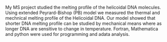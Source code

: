 My  MS project studied the melting profile of the helicoidal DNA molecules. Using extended Peyrard-Bishop (PB) model we measured the thermal and mechnical melting profile of the Helicoidal DNA. Our model showed that shorter DNA melting profile can be studied by mechanical means where as longer DNA are sensitive to change in temperature. Fortran, Mathematica and python were used for programming and adata analysis.
